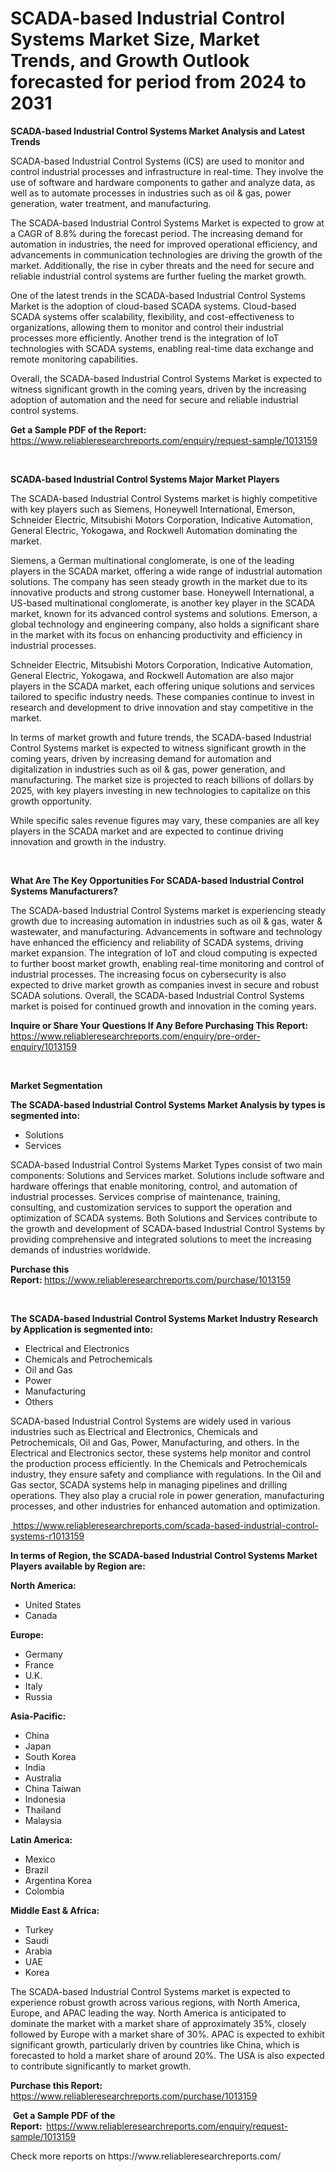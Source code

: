 <p><h1>SCADA-based Industrial Control Systems Market Size, Market Trends, and Growth Outlook forecasted for period from 2024 to 2031</h1></p><p><strong>SCADA-based Industrial Control Systems Market Analysis and Latest Trends</strong></p>
<p><p>SCADA-based Industrial Control Systems (ICS) are used to monitor and control industrial processes and infrastructure in real-time. They involve the use of software and hardware components to gather and analyze data, as well as to automate processes in industries such as oil & gas, power generation, water treatment, and manufacturing.</p><p>The SCADA-based Industrial Control Systems Market is expected to grow at a CAGR of 8.8% during the forecast period. The increasing demand for automation in industries, the need for improved operational efficiency, and advancements in communication technologies are driving the growth of the market. Additionally, the rise in cyber threats and the need for secure and reliable industrial control systems are further fueling the market growth.</p><p>One of the latest trends in the SCADA-based Industrial Control Systems Market is the adoption of cloud-based SCADA systems. Cloud-based SCADA systems offer scalability, flexibility, and cost-effectiveness to organizations, allowing them to monitor and control their industrial processes more efficiently. Another trend is the integration of IoT technologies with SCADA systems, enabling real-time data exchange and remote monitoring capabilities.</p><p>Overall, the SCADA-based Industrial Control Systems Market is expected to witness significant growth in the coming years, driven by the increasing adoption of automation and the need for secure and reliable industrial control systems.</p></p>
<p><strong>Get a Sample PDF of the Report:&nbsp;</strong> <a href="https://www.reliableresearchreports.com/enquiry/request-sample/1013159">https://www.reliableresearchreports.com/enquiry/request-sample/1013159</a></p>
<p>&nbsp;</p>
<p><strong>SCADA-based Industrial Control Systems Major Market Players</strong></p>
<p><p>The SCADA-based Industrial Control Systems market is highly competitive with key players such as Siemens, Honeywell International, Emerson, Schneider Electric, Mitsubishi Motors Corporation, Indicative Automation, General Electric, Yokogawa, and Rockwell Automation dominating the market. </p><p>Siemens, a German multinational conglomerate, is one of the leading players in the SCADA market, offering a wide range of industrial automation solutions. The company has seen steady growth in the market due to its innovative products and strong customer base. Honeywell International, a US-based multinational conglomerate, is another key player in the SCADA market, known for its advanced control systems and solutions. Emerson, a global technology and engineering company, also holds a significant share in the market with its focus on enhancing productivity and efficiency in industrial processes. </p><p>Schneider Electric, Mitsubishi Motors Corporation, Indicative Automation, General Electric, Yokogawa, and Rockwell Automation are also major players in the SCADA market, each offering unique solutions and services tailored to specific industry needs. These companies continue to invest in research and development to drive innovation and stay competitive in the market.</p><p>In terms of market growth and future trends, the SCADA-based Industrial Control Systems market is expected to witness significant growth in the coming years, driven by increasing demand for automation and digitalization in industries such as oil & gas, power generation, and manufacturing. The market size is projected to reach billions of dollars by 2025, with key players investing in new technologies to capitalize on this growth opportunity.</p><p>While specific sales revenue figures may vary, these companies are all key players in the SCADA market and are expected to continue driving innovation and growth in the industry.</p></p>
<p>&nbsp;</p>
<p><strong>What Are The Key Opportunities For SCADA-based Industrial Control Systems Manufacturers?</strong></p>
<p><p>The SCADA-based Industrial Control Systems market is experiencing steady growth due to increasing automation in industries such as oil & gas, water & wastewater, and manufacturing. Advancements in software and technology have enhanced the efficiency and reliability of SCADA systems, driving market expansion. The integration of IoT and cloud computing is expected to further boost market growth, enabling real-time monitoring and control of industrial processes. The increasing focus on cybersecurity is also expected to drive market growth as companies invest in secure and robust SCADA solutions. Overall, the SCADA-based Industrial Control Systems market is poised for continued growth and innovation in the coming years.</p></p>
<p><strong>Inquire or Share Your Questions If Any Before Purchasing This Report:</strong> <a href="https://www.reliableresearchreports.com/enquiry/pre-order-enquiry/1013159">https://www.reliableresearchreports.com/enquiry/pre-order-enquiry/1013159</a></p>
<p>&nbsp;</p>
<p><strong>Market Segmentation</strong></p>
<p><strong>The SCADA-based Industrial Control Systems Market Analysis by types is segmented into:</strong></p>
<p><ul><li>Solutions</li><li>Services</li></ul></p>
<p><p>SCADA-based Industrial Control Systems Market Types consist of two main components: Solutions and Services market. Solutions include software and hardware offerings that enable monitoring, control, and automation of industrial processes. Services comprise of maintenance, training, consulting, and customization services to support the operation and optimization of SCADA systems. Both Solutions and Services contribute to the growth and development of SCADA-based Industrial Control Systems by providing comprehensive and integrated solutions to meet the increasing demands of industries worldwide.</p></p>
<p><strong>Purchase this Report:&nbsp;</strong><a href="https://www.reliableresearchreports.com/purchase/1013159">https://www.reliableresearchreports.com/purchase/1013159</a></p>
<p>&nbsp;</p>
<p><strong>The SCADA-based Industrial Control Systems Market Industry Research by Application is segmented into:</strong></p>
<p><ul><li>Electrical and Electronics</li><li>Chemicals and Petrochemicals</li><li>Oil and Gas</li><li>Power</li><li>Manufacturing</li><li>Others</li></ul></p>
<p><p>SCADA-based Industrial Control Systems are widely used in various industries such as Electrical and Electronics, Chemicals and Petrochemicals, Oil and Gas, Power, Manufacturing, and others. In the Electrical and Electronics sector, these systems help monitor and control the production process efficiently. In the Chemicals and Petrochemicals industry, they ensure safety and compliance with regulations. In the Oil and Gas sector, SCADA systems help in managing pipelines and drilling operations. They also play a crucial role in power generation, manufacturing processes, and other industries for enhanced automation and optimization.</p></p>
<p><a href="https://www.reliableresearchreports.com/scada-based-industrial-control-systems-r1013159">&nbsp;https://www.reliableresearchreports.com/scada-based-industrial-control-systems-r1013159</a></p>
<p><strong>In terms of Region, the SCADA-based Industrial Control Systems Market Players available by Region are:</strong></p>
<p>
    <p> <strong> North America: </strong>
        <ul>
            <li>United States</li>
            <li>Canada</li>
        </ul>
        </p> 
    <p> <strong> Europe: </strong>
        <ul>
            <li>Germany</li>
            <li>France</li>
            <li>U.K.</li>
            <li>Italy</li>
            <li>Russia</li>
        </ul>
        </p> 
    <p> <strong> Asia-Pacific: </strong>
        <ul>
            <li>China</li>
            <li>Japan</li>
            <li>South Korea</li>
            <li>India</li>
            <li>Australia</li>
            <li>China Taiwan</li>
            <li>Indonesia</li>
            <li>Thailand</li>
            <li>Malaysia</li>
        </ul>
        </p> 
    <p> <strong> Latin America: </strong>
        <ul>
            <li>Mexico</li>
            <li>Brazil</li>
            <li>Argentina Korea</li>
            <li>Colombia</li>
        </ul>
        </p> 
    <p> <strong> Middle East & Africa: </strong>
        <ul>
            <li>Turkey</li>
            <li>Saudi</li>
            <li>Arabia</li>
            <li>UAE</li>
            <li>Korea</li>
        </ul>
    </p>
    </p>
<p><p>The SCADA-based Industrial Control Systems market is expected to experience robust growth across various regions, with North America, Europe, and APAC leading the way. North America is anticipated to dominate the market with a market share of approximately 35%, closely followed by Europe with a market share of 30%. APAC is expected to exhibit significant growth, particularly driven by countries like China, which is forecasted to hold a market share of around 20%. The USA is also expected to contribute significantly to market growth.</p></p>
<p><strong>Purchase this Report: </strong><a href="https://www.reliableresearchreports.com/purchase/1013159">https://www.reliableresearchreports.com/purchase/1013159</a></p>
<p>&nbsp;<strong>Get a Sample PDF of the Report:&nbsp;&nbsp;</strong><a href="https://www.reliableresearchreports.com/enquiry/request-sample/1013159">https://www.reliableresearchreports.com/enquiry/request-sample/1013159</a></p>
<p><strong></strong></p>
<p>Check more reports on https://www.reliableresearchreports.com/</p>